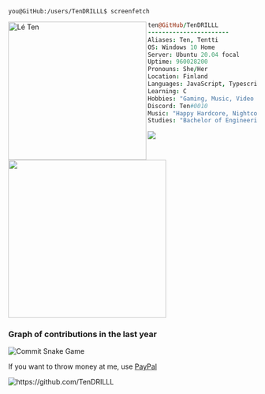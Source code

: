 ```console
you@GitHub:/users/TenDRILLL$ screenfetch
```
<div id="screenfetch">
<img align="left" src="https://i.imgur.com/N7AKfi0.png" alt="Lé Ten" width="280" /> 
  
```coffee
ten@GitHub/TenDRILLL
-----------------------
Aliases: Ten, Tentti
OS: Windows 10 Home
Server: Ubuntu 20.04 focal
Uptime: 960028200
Pronouns: She/Her
Location: Finland
Languages: JavaScript, Typescript
Learning: C
Hobbies: "Gaming, Music, Video Edits, Programming"
Discord: Ten#0010
Music: "Happy Hardcore, Nightcore, Rock, Metal"
Studies: "Bachelor of Engineering, Information and Communication Technologies"
```  
![](https://github-readme-stats.vercel.app/api?username=TenDRILLL&count_private=true&show_icons=true&hide_border=true&hide_title=true&hide_rank=true&theme=gruvbox)
&nbsp;&nbsp;&nbsp;&nbsp;&nbsp;&nbsp;&nbsp;<a href="https://discord.com/users/484419124433518602"><img src="https://lanyard.cnrad.dev/api/484419124433518602?idleMessage=Surfing%20waves%20in%20cyberspace..." width="320"/></a>
</div>


### Graph of contributions in the last year
![Commit Snake Game](https://raw.githubusercontent.com/TenDRILLL/TenDRILLL/output/github-contribution-grid-snake.svg)

If you want to throw money at me, use [PayPal](https://paypal.me/tentti)

<img src="https://komarev.com/ghpvc/?username=TenDRILLL" alt="https://github.com/TenDRILLL" />
